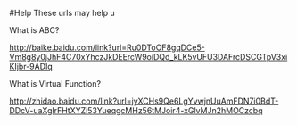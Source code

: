 #Help
These urls may help u

What is ABC?

http://baike.baidu.com/link?url=Ru0DToOF8gqDCe5-Vm8g8y0jJhF4C70xYhczJkDEErcW9oiDQd_kLK5vUFU3DAFrcDSCGTpV3xiKIjbr-9ADIq



What is Virtual Function?

http://zhidao.baidu.com/link?url=jyXCHs9Qe6LgYvwjnUuAmFDN7i0BdT-DDcV-uaXglrFHtXYZi53YueqgcMHz56tMJoir4-xGlvMJn2hMOCzcbq
